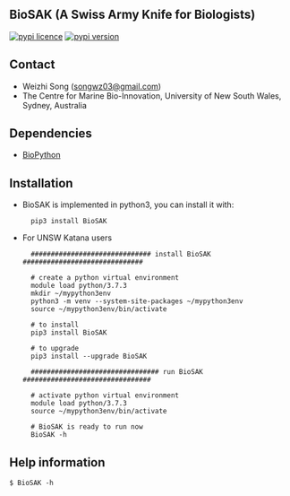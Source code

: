 
## BioSAK (A Swiss Army Knife for Biologists)

[![pypi   licence        ](https://img.shields.io/pypi/l/BioSAK.svg)](https://opensource.org/licenses/gpl-3.0.html)
[![pypi   version        ](https://img.shields.io/pypi/v/BioSAK.svg)](https://pypi.python.org/pypi/BioSAK) 


Contact
---

+ Weizhi Song (songwz03@gmail.com)
+ The Centre for Marine Bio-Innovation, University of New South Wales, Sydney, Australia


Dependencies
---

+ [BioPython](https://github.com/biopython/biopython.github.io/)


Installation
---

+ BioSAK is implemented in python3, you can install it with:

        pip3 install BioSAK


+ For UNSW Katana users

        ############################## install BioSAK ##############################
        
        # create a python virtual environment
        module load python/3.7.3
        mkdir ~/mypython3env
        python3 -m venv --system-site-packages ~/mypython3env
        source ~/mypython3env/bin/activate
        
        # to install 
        pip3 install BioSAK
        
        # to upgrade
        pip3 install --upgrade BioSAK
        
        ################################ run BioSAK ################################

        # activate python virtual environment
        module load python/3.7.3
        source ~/mypython3env/bin/activate
        
        # BioSAK is ready to run now
        BioSAK -h


Help information
---

    $ BioSAK -h
